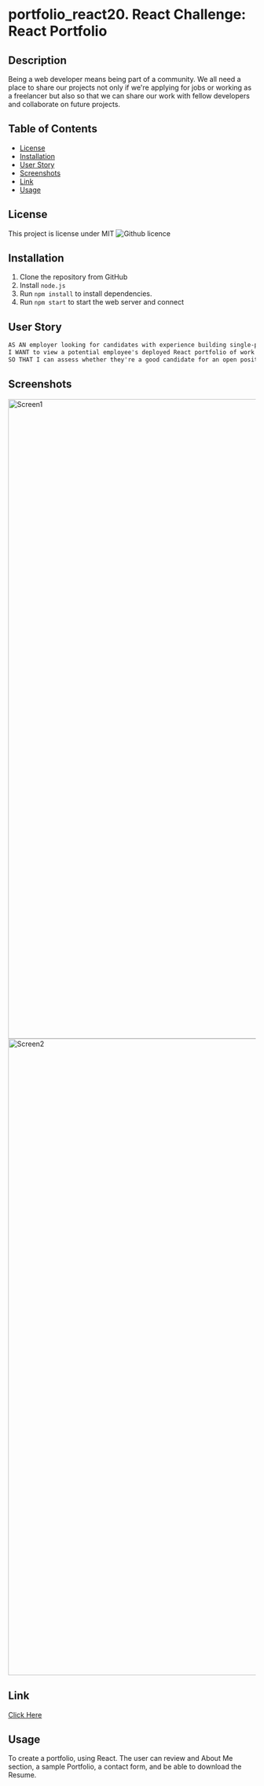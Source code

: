 # portfolio_react20. React Challenge: React Portfolio

## Description 

Being a web developer means being part of a community. We all need a place to share our projects not only if we're applying for jobs or working as a freelancer but also so that we can share our work with fellow developers and collaborate on future projects. 

## Table of Contents
* [License](#license)
* [Installation](#installation)
* [User Story](#user-story)
* [Screenshots](#screenshots)
* [Link](#link)
* [Usage](#usage)

## License 
This project is license under MIT ![Github licence](http://img.shields.io/badge/license-MIT-blue.svg)

## Installation 

1. Clone the repository from GitHub
1. Install `node.js`
1. Run `npm install` to install dependencies. 
1. Run `npm start` to start the web server and connect

## User Story

```md
AS AN employer looking for candidates with experience building single-page applications
I WANT to view a potential employee's deployed React portfolio of work samples
SO THAT I can assess whether they're a good candidate for an open position
```

## Screenshots 

<img width="1300" alt="Screen1" src="https://user-images.githubusercontent.com/49573760/183587569-abf121a5-d5c7-4d00-b76a-8665efd9409a.png">

<img width="1294" alt="Screen2" src="https://user-images.githubusercontent.com/49573760/183587584-7235aa91-b1d7-41ed-add2-7aac2fe927da.png">



## Link 
<a href="https://github.com/jmorris38/Module-20-Challenge-React-Challenge-React-Portfolio/">Click Here</a>

## Usage 

To create a portfolio, using React. The user can review and About Me section, a sample Portfolio, a contact form, and be able to download the Resume.

